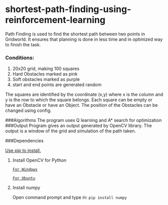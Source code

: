 # shortest-path-finding-using-reinforcement-learning
Path Finding is used to find the shortest path between two points in Gridworld.
It ensures that planning is done in less time and in optimized way to finish the task.

### Conditions:


1. 20x20 grid, making 100 squares
2. Hard Obstacles marked as pink
3. Soft obstacles marked as purple
3. start and end points are generated random

The squares are identified by the coordinate (x,y) where x is the column and y is the row to which the square belongs. Each square
can be empty or have an Obstacle or have an Object.
The position of the Obstacles can be changed using config.

###Algorithms
The program uses Q learning and A* search for optimization 
###Output
Program gives an output generated by OpenCV library. The output is a window of the grid and simulation of the path taken. 

###Dependencies

[Use pip to install.](https://pypi.python.org/pypi/pip)

1.  Install OpenCV for Python

	[`For Windows`](http://docs.opencv.org/3.1.0/d5/de5/tutorial_py_setup_in_windows.html)

	[`For Ubuntu`](http://www.pyimagesearch.com/2015/06/22/install-opencv-3-0-and-python-2-7-on-ubuntu/)
2. Install numpy 

	Open command prompt and type in:
	```pip install numpy```
